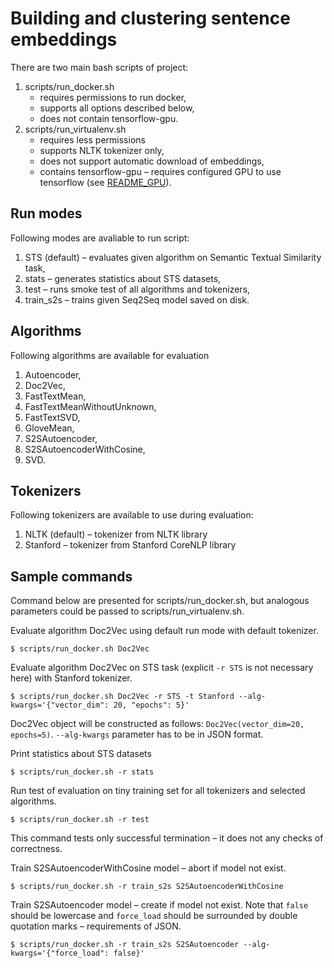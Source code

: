 # Building and clustering sentence embeddings

There are two main bash scripts of project:
1. scripts/run_docker.sh 
   * requires permissions to run docker,
   * supports all options described below,
   * does not contain tensorflow-gpu.
2. scripts/run_virtualenv.sh
   * requires less permissions
   * supports NLTK tokenizer only,
   * does not support automatic download of embeddings,
   * contains tensorflow-gpu &ndash; requires configured GPU to use tensorflow
   (see [README_GPU](./doc/README_GPU.md)).

## Run modes

Following modes are avaliable to run script:
1. STS (default) &ndash; evaluates given algorithm on Semantic Textual Similarity task,
2. stats &ndash; generates statistics about STS datasets,
3. test &ndash; runs smoke test of all algorithms and tokenizers,
4. train_s2s &ndash; trains given Seq2Seq model saved on disk.

## Algorithms

Following algorithms are available for evaluation
1. Autoencoder,
2. Doc2Vec,
3. FastTextMean,
4. FastTextMeanWithoutUnknown,
5. FastTextSVD,
6. GloveMean,
7. S2SAutoencoder,
8. S2SAutoencoderWithCosine,
9. SVD.

## Tokenizers

Following tokenizers are available to use during evaluation:
1. NLTK (default) &ndash; tokenizer from NLTK library
2. Stanford &ndash; tokenizer from Stanford CoreNLP library

## Sample commands
Command below are presented for scripts/run_docker.sh, but analogous parameters could be passed to
scripts/run_virtualenv.sh.

Evaluate algorithm Doc2Vec using default run mode with default tokenizer.
```
$ scripts/run_docker.sh Doc2Vec
```

Evaluate algorithm Doc2Vec on STS task (explicit ```-r STS``` is not necessary here) with Stanford tokenizer.
```
$ scripts/run_docker.sh Doc2Vec -r STS -t Stanford --alg-kwargs='{"vector_dim": 20, "epochs": 5}'
```
Doc2Vec object will be constructed as follows: ```Doc2Vec(vector_dim=20, epochs=5)```.
```--alg-kwargs``` parameter has to be in JSON format.

Print statistics about STS datasets
```
$ scripts/run_docker.sh -r stats
```

Run test of evaluation on tiny training set for all tokenizers and selected algorithms.
```
$ scripts/run_docker.sh -r test
```
This command tests only successful termination &ndash; it does not any checks of correctness.

Train S2SAutoencoderWithCosine model &ndash; abort if model not exist.
```
$ scripts/run_docker.sh -r train_s2s S2SAutoencoderWithCosine
```
Train S2SAutoencoder model &ndash; create if model not exist. Note that ```false``` should be lowercase
and ```force_load``` should be surrounded by double quotation marks &ndash; requirements of JSON.
```
$ scripts/run_docker.sh -r train_s2s S2SAutoencoder --alg-kwargs='{"force_load": false}'
```
